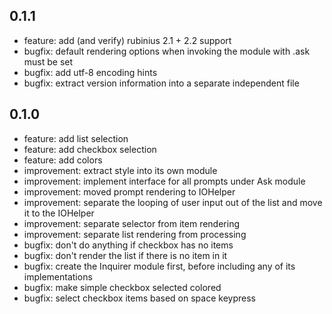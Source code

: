 ## 0.1.1

* feature: add (and verify) rubinius 2.1 + 2.2 support
* bugfix: default rendering options when invoking the module with .ask must be set
* bugfix: add utf-8 encoding hints
* bugfix: extract version information into a separate independent file

## 0.1.0

* feature: add list selection
* feature: add checkbox selection
* feature: add colors
* improvement: extract style into its own module
* improvement: implement interface for all prompts under Ask module
* improvement: moved prompt rendering to IOHelper
* improvement: separate the looping of user input out of the list and move it to the IOHelper
* improvement: separate selector from item rendering
* improvement: separate list rendering from processing
* bugfix: don't do anything if checkbox has no items
* bugfix: don't render the list if there is no item in it
* bugfix: create the Inquirer module first, before including any of its implementations
* bugfix: make simple checkbox selected colored
* bugfix: select checkbox items based on space keypress

